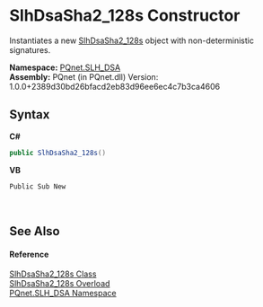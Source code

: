 # SlhDsaSha2_128s Constructor 
 

Instantiates a new <a href="66d96324-641c-5148-0552-3d2f20a35e27">SlhDsaSha2_128s</a> object with non-deterministic signatures.

**Namespace:**&nbsp;<a href="5a51e981-67fd-0177-2098-034d6071509d">PQnet.SLH_DSA</a><br />**Assembly:**&nbsp;PQnet (in PQnet.dll) Version: 1.0.0+2389d30bd26bfacd2eb83d96ee6ec4c7b3ca4606

## Syntax

**C#**<br />
``` C#
public SlhDsaSha2_128s()
```

**VB**<br />
``` VB
Public Sub New
```

<br />

## See Also


#### Reference
<a href="66d96324-641c-5148-0552-3d2f20a35e27">SlhDsaSha2_128s Class</a><br /><a href="4e00c58b-b0bb-ff94-af8b-38acafb1024d">SlhDsaSha2_128s Overload</a><br /><a href="5a51e981-67fd-0177-2098-034d6071509d">PQnet.SLH_DSA Namespace</a><br />